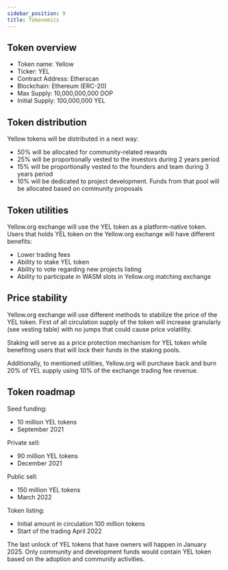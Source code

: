 ```yaml
---
sidebar_position: 9
title: Tokenomics
---
```


## Token overview

- Token name: Yellow
- Ticker: YEL 
- Contract Address: Etherscan 
- Blockchain: Ethereum (ERC-20) 
- Max Supply: 10,000,000,000 DOP
- Initial Supply: 100,000,000 YEL

## Token distribution
Yellow tokens will be distributed in a next way:
- 50% will be allocated for community-related rewards
- 25% will be proportionally vested to the investors during 2 years period
- 15% will be proportionally vested to the founders and team during 3 years period
- 10% will be dedicated to project development. Funds from that pool will be allocated based on community proposals

## Token utilities
Yellow.org exchange will use the YEL token as a platform-native token. Users that holds YEL token on the Yellow.org exchange will have different benefits:
- Lower trading fees
- Ability to stake YEL token
- Ability to vote regarding new projects listing
- Ability to participate in WASM slots in Yellow.org matching exchange

## Price stability
Yellow.org exchange will use different methods to stabilize the price of the YEL token. First of all circulation supply of the token will increase granularly (see vesting table) with no jumps that could cause price volatility.

Staking will serve as a price protection mechanism for YEL token while benefiting users that will lock their funds in the staking pools.

Additionally, to mentioned utilities, Yellow.org will purchase back and burn 20% of YEL supply using 10% of the exchange trading fee revenue.

## Token roadmap
Seed funding: 
- 10 million YEL tokens
- September 2021

Private sell: 
- 90 million YEL tokens
- December 2021

Public sell:
- 150 million YEL tokens
- March 2022

Token listing:
- Initial amount in circulation 100 million tokens
- Start of the trading April 2022

The last unlock of YEL tokens that have owners will happen in January 2025. Only community and development funds would contain YEL token based on the adoption and community activities.

